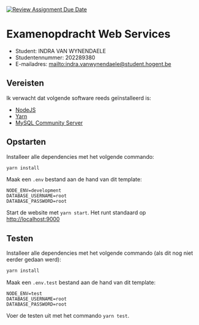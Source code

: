 [![Review Assignment Due Date](https://classroom.github.com/assets/deadline-readme-button-24ddc0f5d75046c5622901739e7c5dd533143b0c8e959d652212380cedb1ea36.svg)](https://classroom.github.com/a/TA_3CB_a)

# Examenopdracht Web Services

- Student: INDRA VAN WYNENDAELE
- Studentennummer: 202289380
- E-mailadres: <mailto:indra.vanwynendaele@student.hogent.be>

## Vereisten

Ik verwacht dat volgende software reeds geïnstalleerd is:

- [NodeJS](https://nodejs.org)
- [Yarn](https://yarnpkg.com)
- [MySQL Community Server](https://dev.mysql.com/downloads/mysql/)

## Opstarten

Installeer alle dependencies met het volgende commando:

```bash
yarn install
```

Maak een `.env` bestand aan de hand van dit template:

```dotenv
NODE_ENV=development
DATABASE_USERNAME=root
DATABASE_PASSWORD=root
```

Start de website met `yarn start`. Het runt standaard op <http://localhost:9000> 

## Testen

Installeer alle dependencies met het volgende commando (als dit nog niet eerder gedaan werd):

```bash
yarn install
```

Maak een `.env.test` bestand aan de hand van dit template:

```dotenv
NODE_ENV=test
DATABASE_USERNAME=root
DATABASE_PASSWORD=root
```

Voer de testen uit met het commando `yarn test`.